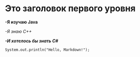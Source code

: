 # Это заголовок первого уровня

__-Я изучаю Java__


*-Я знаю С++*


***-И хотелось бы знать С#***

```
System.out.println("Hello, Markdown!");
```
